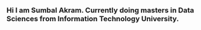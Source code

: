### Hi I am Sumbal Akram. Currently doing masters in Data Sciences from Information Technology University.

<!--
**sumbalakram/sumbalakram** is a ✨ _special_ ✨ repository because its `README.md` (this file) appears on your GitHub profile.

Here are some ideas to get you started:

- 🔭 I’m currently working as data analyst...
- 🌱 I’m currently learning Machine Learing and Cloud computing ...
- ⚡ Fun fact: Book reading, Painting and Travelling
-->
